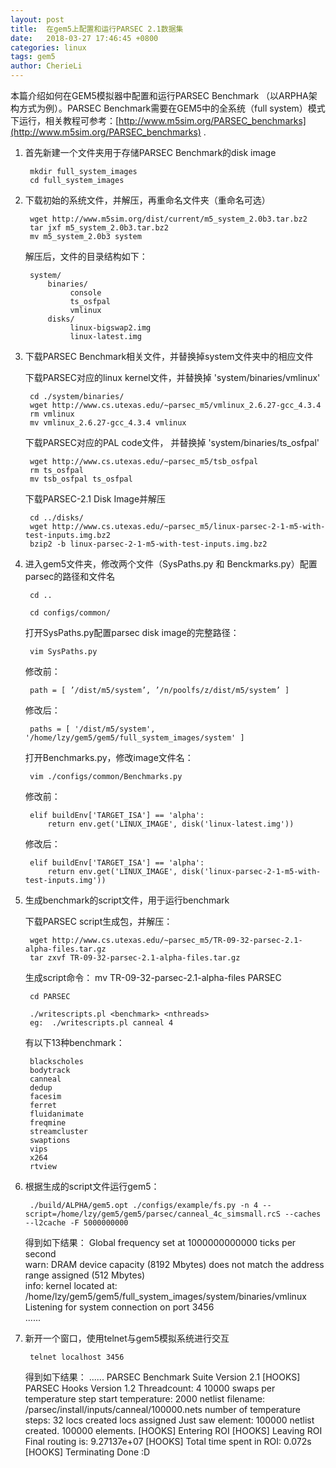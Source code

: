 ```yaml
---
layout: post
title:  在gem5上配置和运行PARSEC 2.1数据集
date:   2018-03-27 17:46:45 +0800
categories: linux
tags: gem5
author: CherieLi
---
```


本篇介绍如何在GEM5模拟器中配置和运行PARSEC Benchmark （以ARPHA架构方式为例）。PARSEC Benchmark需要在GEM5中的全系统（full system）模式下运行，相关教程可参考：[http://www.m5sim.org/PARSEC_benchmarks](http://www.m5sim.org/PARSEC_benchmarks) .

1. 首先新建一个文件夹用于存储PARSEC Benchmark的disk image

        mkdir full_system_images
        cd full_system_images

2. 下载初始的系统文件，并解压，再重命名文件夹（重命名可选）

        wget http://www.m5sim.org/dist/current/m5_system_2.0b3.tar.bz2
		tar jxf m5_system_2.0b3.tar.bz2
	    mv m5_system_2.0b3 system
	
	解压后，文件的目录结构如下：
	    
		system/
            binaries/
                 console
                 ts_osfpal
                 vmlinux
            disks/
                 linux-bigswap2.img
                 linux-latest.img
				 
3. 下载PARSEC Benchmark相关文件，并替换掉system文件夹中的相应文件

    下载PARSEC对应的linux kernel文件，并替换掉 'system/binaries/vmlinux'
	    
		cd ./system/binaries/
	    wget http://www.cs.utexas.edu/~parsec_m5/vmlinux_2.6.27-gcc_4.3.4
	    rm vmlinux
		mv vmlinux_2.6.27-gcc_4.3.4 vmlinux
		
	下载PARSEC对应的PAL code文件， 并替换掉 'system/binaries/ts_osfpal'
	
	    wget http://www.cs.utexas.edu/~parsec_m5/tsb_osfpal
		rm ts_osfpal
		mv tsb_osfpal ts_osfpal
		
	下载PARSEC-2.1 Disk Image并解压
	
	    cd ../disks/
		wget http://www.cs.utexas.edu/~parsec_m5/linux-parsec-2-1-m5-with-test-inputs.img.bz2
		bzip2 -b linux-parsec-2-1-m5-with-test-inputs.img.bz2
		
4. 进入gem5文件夹，修改两个文件（SysPaths.py 和 Benckmarks.py）配置parsec的路径和文件名

		cd ..
		
		cd configs/common/

     打开SysPaths.py配置parsec disk image的完整路径：
	
	    vim SysPaths.py
	
	修改前：
	
        path = [ ’/dist/m5/system’, ’/n/poolfs/z/dist/m5/system’ ]
	
	修改后：
	
        paths = [ '/dist/m5/system', '/home/lzy/gem5/gem5/full_system_images/system' ]
	
	打开Benchmarks.py，修改image文件名：
	
	    vim ./configs/common/Benchmarks.py
	
	修改前：
	
        elif buildEnv['TARGET_ISA'] == 'alpha':
            return env.get('LINUX_IMAGE', disk('linux-latest.img'))
			
	修改后：
	
        elif buildEnv['TARGET_ISA'] == 'alpha':
            return env.get('LINUX_IMAGE', disk('linux-parsec-2-1-m5-with-test-inputs.img'))
			
5. 生成benchmark的script文件，用于运行benchmark

    下载PARSEC script生成包，并解压：
	
	    wget http://www.cs.utexas.edu/~parsec_m5/TR-09-32-parsec-2.1-alpha-files.tar.gz
		tar zxvf TR-09-32-parsec-2.1-alpha-files.tar.gz
		
    生成script命令：
		mv TR-09-32-parsec-2.1-alpha-files PARSEC

		cd PARSEC

	    ./writescripts.pl <benchmark> <nthreads>
		eg:  ./writescripts.pl canneal 4
		
	有以下13种benchmark：
	
	    blackscholes
	    bodytrack
	    canneal
	    dedup
	    facesim
	    ferret
	    fluidanimate
	    freqmine
	    streamcluster
	    swaptions
	    vips
	    x264
	    rtview
		
6. 根据生成的script文件运行gem5：

        ./build/ALPHA/gem5.opt ./configs/example/fs.py -n 4 --script=/home/lzy/gem5/gem5/parsec/canneal_4c_simsmall.rcS --caches --l2cache -F 5000000000
	
	得到如下结果：
        Global frequency set at 1000000000000 ticks per second  
	warn: DRAM device capacity (8192 Mbytes) does not match the address range assigned (512 Mbytes)  
	info: kernel located at: /home/lzy/gem5/gem5/full_system_images/system/binaries/vmlinux  
	Listening for system connection on port 3456  
	......

7. 新开一个窗口，使用telnet与gem5模拟系统进行交互

        telnet localhost 3456  
	
	得到如下结果：
        ......
        PARSEC Benchmark Suite Version 2.1
        [HOOKS] PARSEC Hooks Version 1.2
        Threadcount: 4
        10000 swaps per temperature step
        start temperature: 2000
        netlist filename: /parsec/install/inputs/canneal/100000.nets
        number of temperature steps: 32
        locs created
        locs assigned
        Just saw element: 100000
        netlist created. 100000 elements.
        [HOOKS] Entering ROI
        [HOOKS] Leaving ROI
        Final routing is: 9.27137e+07
        [HOOKS] Total time spent in ROI: 0.072s
        [HOOKS] Terminating
        Done :D

        
